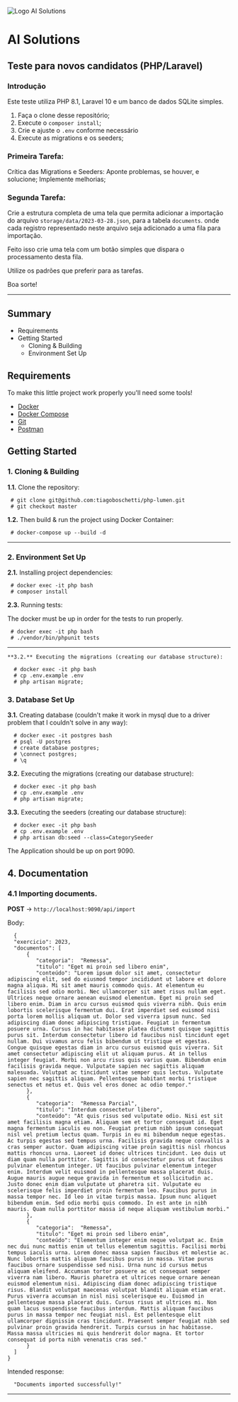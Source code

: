 ![Logo AI Solutions](http://aisolutions.tec.br/wp-content/uploads/sites/2/2019/04/logo.png)

# AI Solutions

## Teste para novos candidatos (PHP/Laravel)

### Introdução

Este teste utiliza PHP 8.1, Laravel 10 e um banco de dados SQLite simples.

1. Faça o clone desse repositório;
1. Execute o `composer install`;
1. Crie e ajuste o `.env` conforme necessário
1. Execute as migrations e os seeders;

### Primeira Tarefa:

Crítica das Migrations e Seeders: Aponte problemas, se houver, e solucione; Implemente melhorias;

### Segunda Tarefa:

Crie a estrutura completa de uma tela que permita adicionar a importação do arquivo `storage/data/2023-03-28.json`, para a tabela `documents`. onde cada registro representado neste arquivo seja adicionado a uma fila para importação.

Feito isso crie uma tela com um botão simples que dispara o processamento desta fila.

Utilize os padrões que preferir para as tarefas.

Boa sorte!

---

## Summary

- Requirements
- Getting Started
  - Cloning & Building
  - Environment Set Up

## Requirements

To make this little project work properly you'll need some tools!

- [Docker](https://www.docker.com/get-started)
- [Docker Compose](https://docs.docker.com/compose/gettingstarted)
- [Git](https://git-scm.com/downloads)
- [Postman](https://www.getpostman.com/apps)


## Getting Started
### 1. Cloning & Building
  **1.1.** Clone the repository:

  ```
   # git clone git@github.com:tiagoboschetti/php-lumen.git
   # git checkout master
  ```

  **1.2.** Then build & run the project using Docker Container:

  ```
   # docker-compose up --build -d
  ```
  ---

### 2. Environment Set Up
  **2.1.** Installing project dependencies:

  ```
   # docker exec -it php bash
   # composer install
  ```

  **2.3.** Running tests:

  The docker must be up in order for the tests to run properly.

  ```
   # docker exec -it php bash
   # ./vendor/bin/phpunit tests
  ```
  ---

    **3.2.** Executing the migrations (creating our database structure):

  ```
    # docker exec -it php bash
    # cp .env.example .env
    # php artisan migrate;
  ```

  ### 3. Database Set Up
  **3.1.** Creating database (couldn't make it work in mysql due to a driver problem that I couldn't solve in any way):

  ```
    # docker exec -it postgres bash
    # psql -U postgres
    # create database postgres;
    # \connect postgres;
    # \q
  ```

  **3.2.** Executing the migrations (creating our database structure):

  ```
    # docker exec -it php bash
    # cp .env.example .env
    # php artisan migrate;
  ```

   **3.3.** Executing the seeders (creating our database structure):

  ```
    # docker exec -it php bash
    # cp .env.example .env
    # php artisan db:seed --class=CategorySeeder
  ```

  The Application should be up on port 9090.

  ## 4. Documentation

  ### 4.1 Importing documents.

  **POST** -> `http://localhost:9090/api/import`

  Body:
  ```
    {
    "exercicio": 2023,
    "documentos": [
        {
           "categoria":  "Remessa",
           "titulo": "Eget mi proin sed libero enim",
           "conteúdo": "Lorem ipsum dolor sit amet, consectetur adipiscing elit, sed do eiusmod tempor incididunt ut labore et dolore magna aliqua. Mi sit amet mauris commodo quis. At elementum eu facilisis sed odio morbi. Nec ullamcorper sit amet risus nullam eget. Ultrices neque ornare aenean euismod elementum. Eget mi proin sed libero enim. Diam in arcu cursus euismod quis viverra nibh. Quis enim lobortis scelerisque fermentum dui. Erat imperdiet sed euismod nisi porta lorem mollis aliquam ut. Dolor sed viverra ipsum nunc. Sed adipiscing diam donec adipiscing tristique. Feugiat in fermentum posuere urna. Cursus in hac habitasse platea dictumst quisque sagittis purus sit. Interdum consectetur libero id faucibus nisl tincidunt eget nullam. Dui vivamus arcu felis bibendum ut tristique et egestas. Congue quisque egestas diam in arcu cursus euismod quis viverra. Sit amet consectetur adipiscing elit ut aliquam purus. At in tellus integer feugiat. Morbi non arcu risus quis varius quam. Bibendum enim facilisis gravida neque. Vulputate sapien nec sagittis aliquam malesuada. Volutpat ac tincidunt vitae semper quis lectus. Vulputate sapien nec sagittis aliquam. Pellentesque habitant morbi tristique senectus et netus et. Quis vel eros donec ac odio tempor."
        },
        {
           "categoria":  "Remessa Parcial",
           "titulo": "Interdum consectetur libero",
           "conteúdo": "At quis risus sed vulputate odio. Nisi est sit amet facilisis magna etiam. Aliquam sem et tortor consequat id. Eget magna fermentum iaculis eu non. Feugiat pretium nibh ipsum consequat nisl vel pretium lectus quam. Turpis in eu mi bibendum neque egestas. Ac turpis egestas sed tempus urna. Facilisis gravida neque convallis a cras semper auctor. Quam adipiscing vitae proin sagittis nisl rhoncus mattis rhoncus urna. Laoreet id donec ultrices tincidunt. Leo duis ut diam quam nulla porttitor. Sagittis id consectetur purus ut faucibus pulvinar elementum integer. Ut faucibus pulvinar elementum integer enim. Interdum velit euismod in pellentesque massa placerat duis. Augue mauris augue neque gravida in fermentum et sollicitudin ac. Justo donec enim diam vulputate ut pharetra sit. Vulputate eu scelerisque felis imperdiet proin fermentum leo. Faucibus purus in massa tempor nec. Id leo in vitae turpis massa. Ipsum nunc aliquet bibendum enim. Sed odio morbi quis commodo. In est ante in nibh mauris. Quam nulla porttitor massa id neque aliquam vestibulum morbi."
        },
        {
           "categoria":  "Remessa",
           "titulo": "Eget mi proin sed libero enim",
           "conteúdo": "Elementum integer enim neque volutpat ac. Enim nec dui nunc mattis enim ut tellus elementum sagittis. Facilisi morbi tempus iaculis urna. Lorem donec massa sapien faucibus et molestie ac. Nunc lobortis mattis aliquam faucibus purus in massa. Vitae purus faucibus ornare suspendisse sed nisi. Urna nunc id cursus metus aliquam eleifend. Accumsan tortor posuere ac ut consequat semper viverra nam libero. Mauris pharetra et ultrices neque ornare aenean euismod elementum nisi. Adipiscing diam donec adipiscing tristique risus. Blandit volutpat maecenas volutpat blandit aliquam etiam erat. Purus viverra accumsan in nisl nisi scelerisque eu. Euismod in pellentesque massa placerat duis. Cursus risus at ultrices mi. Non quam lacus suspendisse faucibus interdum. Mattis aliquam faucibus purus in massa tempor nec feugiat nisl. Est pellentesque elit ullamcorper dignissim cras tincidunt. Praesent semper feugiat nibh sed pulvinar proin gravida hendrerit. Turpis cursus in hac habitasse. Massa massa ultricies mi quis hendrerit dolor magna. Et tortor consequat id porta nibh venenatis cras sed."
        }
    ]
  }
  ```
Intended response:

  ```
    "Documents imported successfully!"
  ```
---
